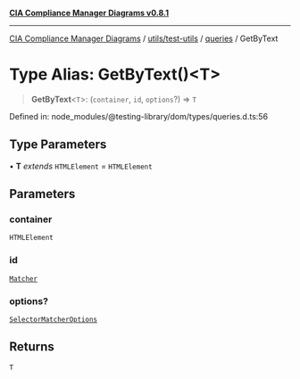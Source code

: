 [**CIA Compliance Manager Diagrams v0.8.1**](../../../../../README.md)

***

[CIA Compliance Manager Diagrams](../../../../../modules.md) / [utils/test-utils](../../../README.md) / [queries](../README.md) / GetByText

# Type Alias: GetByText()\<T\>

> **GetByText**\<`T`\>: (`container`, `id`, `options`?) => `T`

Defined in: node\_modules/@testing-library/dom/types/queries.d.ts:56

## Type Parameters

• **T** *extends* `HTMLElement` = `HTMLElement`

## Parameters

### container

`HTMLElement`

### id

[`Matcher`](../../../type-aliases/Matcher.md)

### options?

[`SelectorMatcherOptions`](../../queryHelpers/interfaces/SelectorMatcherOptions.md)

## Returns

`T`

